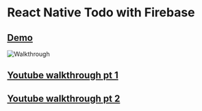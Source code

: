 # React Native Todo with Firebase

## [Demo](https://todolistwithfirebase.netlify.com/)

![Walkthrough](./intro.gif)

## [Youtube walkthrough pt 1](https://youtu.be/j-DQcHJg49k)

## [Youtube walkthrough pt 2](https://youtu.be/74FIy-inRqE)
